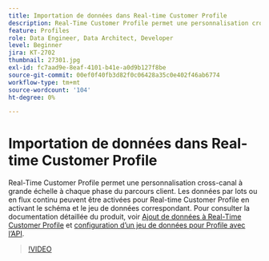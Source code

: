 ```yaml
---
title: Importation de données dans Real-time Customer Profile
description: Real-Time Customer Profile permet une personnalisation cross-canal à grande échelle à chaque phase du parcours client. Les données par lots ou en flux continu peuvent être activées pour Real-time Customer Profile en activant le schéma et le jeu de données correspondant.
feature: Profiles
role: Data Engineer, Data Architect, Developer
level: Beginner
jira: KT-2702
thumbnail: 27301.jpg
exl-id: fc7aad9e-8eaf-4101-b41e-a0d9b127f8be
source-git-commit: 00ef0f40fb3d82f0c06428a35c0e402f46ab6774
workflow-type: tm+mt
source-wordcount: '104'
ht-degree: 0%

---
```


# Importation de données dans Real-time Customer Profile

Real-Time Customer Profile permet une personnalisation cross-canal à grande échelle à chaque phase du parcours client. Les données par lots ou en flux continu peuvent être activées pour Real-time Customer Profile en activant le schéma et le jeu de données correspondant. Pour consulter la documentation détaillée du produit, voir [Ajout de données à Real-Time Customer Profile](https://experienceleague.adobe.com/docs/experience-platform/profile/tutorials/add-profile-data.html) et [configuration d’un jeu de données pour Profile avec l’API](https://experienceleague.adobe.com/docs/experience-platform/profile/tutorials/dataset-configuration.html).

>[!VIDEO](https://video.tv.adobe.com/v/27301?learn=on)
